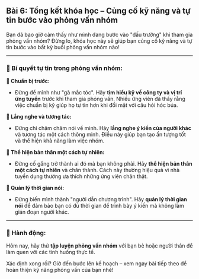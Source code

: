 ## Bài 6: Tổng kết khóa học – Củng cố kỹ năng và tự tin bước vào phỏng vấn nhóm

Bạn đã bao giờ cảm thấy như mình đang bước vào "đấu trường" khi tham gia phỏng vấn nhóm? Đừng lo, khóa học này sẽ giúp bạn củng cố kỹ năng và tự tin bước vào bất kỳ buổi phỏng vấn nhóm nào!

---

### 📌 Bí quyết tự tin trong phỏng vấn nhóm:

**🔹 Chuẩn bị trước:**
- Đừng để mình như "gà mắc tóc". Hãy **tìm hiểu kỹ về công ty và vị trí ứng tuyển** trước khi tham gia phỏng vấn. Nhiều ứng viên đã thấy rằng việc chuẩn bị kỹ giúp họ tự tin hơn khi đối mặt với câu hỏi hóc búa.

**🔹 Lắng nghe và tương tác:**
- Đừng chỉ chăm chăm nói về mình. Hãy **lắng nghe ý kiến của người khác** và tương tác một cách thông minh. Điều này giúp bạn tạo ấn tượng tốt và thể hiện khả năng làm việc nhóm.

**🔹 Thể hiện bản thân một cách tự nhiên:**
- Đừng cố gắng trở thành ai đó mà bạn không phải. Hãy **thể hiện bản thân một cách tự nhiên** và chân thành. Cách này thường hiệu quả vì nhà tuyển dụng thường ưa thích những ứng viên chân thật.

**🔹 Quản lý thời gian nói:**
- Đừng biến mình thành "người dẫn chương trình". Hãy **quản lý thời gian nói** để đảm bảo bạn có đủ thời gian để trình bày ý kiến mà không làm gián đoạn người khác.

---

### 🚀 Hành động:

Hôm nay, hãy thử **tập luyện phỏng vấn nhóm** với bạn bè hoặc người thân để làm quen với các tình huống thực tế.

Xác định xong rồi? Giờ đến bước lên kế hoạch – xem ngay bài tiếp theo để hoàn thiện kỹ năng phỏng vấn của bạn nhé!